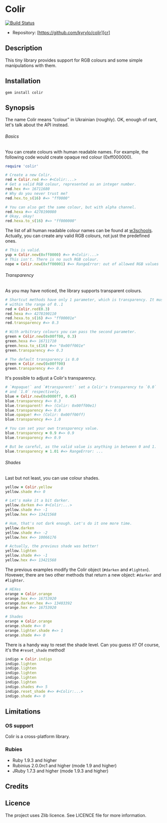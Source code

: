 Colir
=====

[![Build Status][ci-badge]][ci-link]

* Repository: [https://github.com/kyrylo/colir][cr]

Description
-----------

This tiny library provides support for RGB colours and some simple manipulations
with them.

Installation
------------

    gem install colir

Synopsis
--------

The name Colir means “colour” in Ukrainian (roughly). OK, enough of rant, let's
talk about the API instead.

###### Basics

You can create colours with human readable names. For example, the following
code would create opaque red colour (0xff000000).

```ruby
require 'colir'

# Create a new Colir.
red = Colir.red #=> #<Colir:...>
# Get a valid RGB colour, represented as an integer number.
red.hex #=> 16711680
# Why do you never trust me?
red.hex.to_s(16) #=> "ff0000"

# You can also get the same colour, but with alpha channel.
red.hexa #=> 4278190080
# Okay, okay!
red.hexa.to_s(16) #=> "ff000000"
```

The list of all human readable colour names can be found at [w3schools][w3].
Actually, you can create any valid RGB colours, not just the predefined ones.

```ruby
# This is valid.
yup = Colir.new(0xff0000) #=> #<Colir:...>
# This isn't. There is no such RGB colour.
nope = Colir.new(0xff00001) #=> RangeError: out of allowed RGB values
```

###### Transparency

As you may have noticed, the library supports transparent colours.

```ruby
# Shortcut methods have only 1 parameter, which is transparency. It must lie
# within the range of 0..1
red = Colir.red(0.3)
red.hexa #=> 4278190110
red.hexa.to_s(16) #=> "ff00001e"
red.transparency #=> 0.3

# With arbitrary colours you can pass the second parameter.
green = Colir.new(0x00ff00, 0.3)
green.hexa #=> 16711710
green.hexa.to_s(16) #=> "0x00ff001e"
green.transparency #=> 0.3

# The default transparency is 0.0
green = Colir.new(0x00ff00)
green.transparency #=> 0.0
```

It's possible to adjust a Colir's transparency.

```ruby
# `#opaque!` and `#transparent!` set a Colir's transparency to `0.0`
# and `1.0` respectively.
blue = Colir.new(0x0000ff, 0.45)
blue.transparency #=> 0.3
blue.transparent! #=> (Colir: 0x00ff00e1)
blue.transparency #=> 0.0
blue.opaque! #=> (Colir: 0x00ff00ff)
blue.transparency #=> 1.0

# You can set your own transparency value.
blue.transparency = 0.9 #=> 0.9
blue.transparency #=> 0.9

# But be careful, as the valid value is anything in between 0 and 1.
blue.transparency = 1.01 #=> RangeError: ...
```

###### Shades

Last but not least, you can use colour shades.

```ruby
yellow = Colir.yellow
yellow.shade #=> 0

# Let's make it a bit darker.
yellow.darken #=> #<Colir:...>
yellow.shade #=> -1
yellow.hex #=> 13421568

# Hum, that's not dark enough. Let's do it one more time.
yellow.darken
yellow.shade #=> -2
yellow.hex #=> 10066176

# Actually, the previous shade was better!
yellow.lighten
yellow.shade #=> -1
yellow.hex #=> 13421568
```

The previous examples modify the Colir object (`#darken` and `#lighten`).
Hovewer, there are two other methods that return a new object: `#darker` and
`#lighter`.

```ruby
# HEXes
orange = Colir.orange
orange.hex #=> 16753920
orange.darker.hex #=> 13403392
orange.hex #=> 16753920

# Shades
orange = Colir.orange
orange.shade #=> 0
orange.lighter.shade #=> 1
orange.shade #=> 0
```

There is a handy way to reset the shade level. Can you guess it? Of course, it's
the `#reset_shade` method!

```ruby
indigo = Colir.indigo
indigo.lighten
indigo.lighten
indigo.lighten
indigo.lighten
indigo.lighten
indigo.shades #=> 5
indigo.reset_shade #=> #<Colir:...>
indigo.shade #=> 0
```

Limitations
-----------

### OS support

Colir is a cross-platform library.

### Rubies

* Ruby 1.9.3 and higher
* Rubinius 2.0.0rc1 and higher (mode 1.9 and higher)
* JRuby 1.7.3 and higher (mode 1.9.3 and higher)

Credits
-------

Licence
-------

The project uses Zlib licence. See LICENCE file for more information.

[cr]: https://github.com/kyrylo/colir
[ci-badge]: https://travis-ci.org/kyrylo/colir.png?branch=master "Build status"
[ci-link]: https://travis-ci.org/kyrylo/colir/ "Build history"
[w3]: http://www.w3schools.com/cssref/css_colornames.asp
